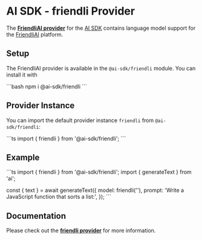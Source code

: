 # AI SDK - friendli Provider

The **[FriendliAI provider](https://sdk.vercel.ai/providers/ai-sdk-providers/friendli)** for the [AI SDK](https://sdk.vercel.ai/docs) contains language model support for the [FriendliAI](https://friendli.ai) platform.

## Setup

The FriendliAI provider is available in the `@ai-sdk/friendli` module. You can install it with

\```bash
npm i @ai-sdk/friendli
\```

## Provider Instance

You can import the default provider instance `friendli` from `@ai-sdk/friendli`:

\```ts
import { friendli } from '@ai-sdk/friendli';
\```

## Example

\```ts
import { friendli } from '@ai-sdk/friendli';
import { generateText } from 'ai';

const { text } = await generateText({
model: friendli(''),
prompt: 'Write a JavaScript function that sorts a list:',
});
\```

## Documentation

Please check out the **[friendli provider](https://sdk.vercel.ai/providers/ai-sdk-providers/friendli)** for more information.
